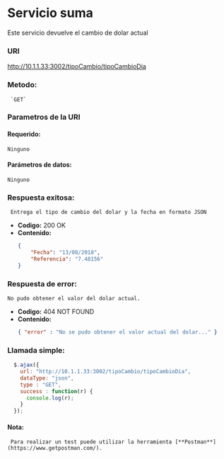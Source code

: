 # Servicio suma

Este servicio devuelve el cambio de dolar actual
### URI

<http://10.1.1.33:3002/tipoCambio/tipoCambioDia>
     
### Metodo:
  

 	 `GET`
    
### Parametros de la URI

#### Requerido:
 
  	Ninguno
  	
#### Parámetros de datos:

  	Ninguno
  
### Respuesta exitosa:
  
	 Entrega el tipo de cambio del dolar y la fecha en formato JSON

  *  **Codigo:** 200 OK
  *  **Contenido:** 
      ```json
      {
          "Fecha": "13/08/2018",
          "Referencia": "7.48156"
      }
      ```
 
### Respuesta de error:

  	No pudo obtener el valor del dolar actual.

  * **Codigo:** 404 NOT FOUND <br />
  * **Contenido:** 
    ```json
    { "error" : "No se pudo obtener el valor actual del dolar..." }
    ```

 ### Llamada simple:

  ```javascript
    $.ajax({
      url: "http://10.1.1.33:3002/tipoCambio/tipoCambioDia",
      dataType: "json",
      type : "GET",
      success : function(r) {
        console.log(r);
      }
    });
  ```
#### Nota:

	 Para realizar un test puede utilizar la herramienta [**Postman**](https://www.getpostman.com/).